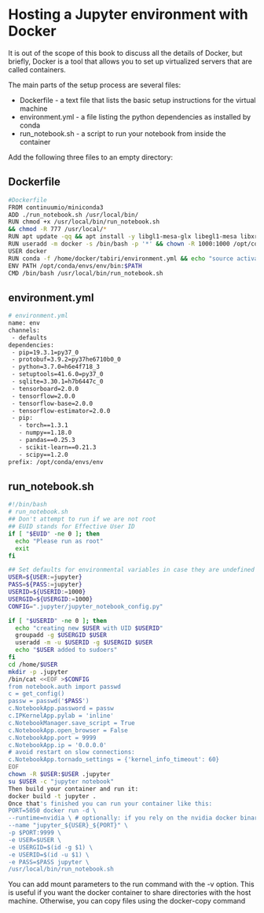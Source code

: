# Hosting a Jupyter environment with Docker
It is out of the scope of this book to discuss all the details of Docker, but briefly, Docker is a tool that allows you to set up virtualized servers that are called containers. 

The main parts of the setup process are several files:
- Dockerfile - a text file that lists the basic setup instructions for the virtual machine
- environment.yml - a file listing the python dependencies as installed by conda
- run_notebook.sh - a script to run your notebook from inside the container

Add the following three files to an empty directory:
## Dockerfile

```bash
#Dockerfile
FROM continuumio/miniconda3
ADD ./run_notebook.sh /usr/local/bin/
RUN chmod +x /usr/local/bin/run_notebook.sh
&& chmod -R 777 /usr/local/*
RUN apt update -qq && apt install -y libgl1-mesa-glx libegl1-mesa libxrandr2 libxrandr2 libxss1 libxcursor1 libxcomposite1 libasound2 libxi6 libxtst6 build-essential vim curl wget libhdf5-dev libhdf5-serial-dev cython3 python-h5py 
RUN useradd -m docker -s /bin/bash -p '*' && chown -R 1000:1000 /opt/conda
USER docker
RUN conda -f /home/docker/tabiri/environment.yml && echo "source activate env" > ~/.bashrc
ENV PATH /opt/conda/envs/env/bin:$PATH
CMD /bin/bash /usr/local/bin/run_notebook.sh
```

## environment.yml
```bash
# environment.yml
name: env
channels:
 - defaults
dependencies:
 - pip=19.3.1=py37_0
 - protobuf=3.9.2=py37he6710b0_0
 - python=3.7.0=h6e4f718_3
 - setuptools=41.6.0=py37_0
 - sqlite=3.30.1=h7b6447c_0
 - tensorboard=2.0.0
 - tensorflow=2.0.0
 - tensorflow-base=2.0.0
 - tensorflow-estimator=2.0.0
 - pip:
   - torch==1.3.1
   - numpy==1.18.0
   - pandas==0.25.3
   - scikit-learn==0.21.3
   - scipy==1.2.0
prefix: /opt/conda/envs/env
```

## run_notebook.sh
```bash
#!/bin/bash
# run_notebook.sh 
## Don't attempt to run if we are not root
## EUID stands for Effective User ID
if [ "$EUID" -ne 0 ]; then
  echo "Please run as root"
  exit
fi

## Set defaults for environmental variables in case they are undefined 
USER=${USER:=jupyter}
PASS=${PASS:=jupyter}
USERID=${USERID:=1000}
USERGID=${USERGID:=1000}
CONFIG=".jupyter/jupyter_notebook_config.py" 

if [ "$USERID" -ne 0 ]; then
  echo "creating new $USER with UID $USERID" 
  groupadd -g $USERGID $USER
  useradd -m -u $USERID -g $USERGID $USER 
  echo "$USER added to sudoers"
fi
cd /home/$USER
mkdir -p .jupyter
/bin/cat <<EOF >$CONFIG
from notebook.auth import passwd
c = get_config()
passw = passwd('$PASS')
c.NotebookApp.password = passw
c.IPKernelApp.pylab = 'inline'
c.NotebookManager.save_script = True
c.NotebookApp.open_browser = False
c.NotebookApp.port = 9999
c.NotebookApp.ip = '0.0.0.0'
# avoid restart on slow connections:
c.NotebookApp.tornado_settings = {'kernel_info_timeout': 60}
EOF
chown -R $USER:$USER .jupyter
su $USER -c "jupyter notebook"
Then build your container and run it:
docker build -t jupyter .
Once that's finished you can run your container like this:
PORT=5050 docker run -d \
--runtime=nvidia \ # optionally: if you rely on the nvidia docker binaries
--name "jupyter_${USER}_${PORT}" \
-p $PORT:9999 \ 
-e USER=$USER \ 
-e USERGID=$(id -g $1) \ 
-e USERID=$(id -u $1) \ 
-e PASS=$PASS jupyter \ 
/usr/local/bin/run_notebook.sh
```

You can add mount parameters to the run command with the -v option. This is useful if you want the docker container to share directories with the host machine. Otherwise, you can copy files using the docker-copy command